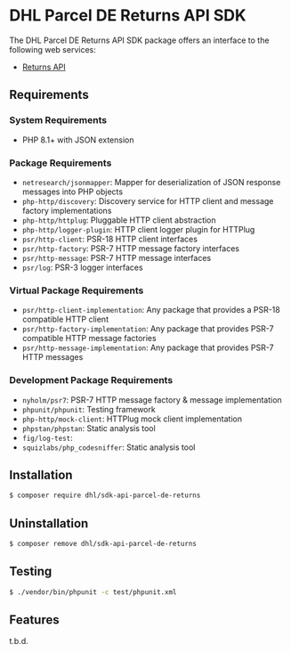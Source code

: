 # DHL Parcel DE Returns API SDK

The DHL Parcel DE Returns API SDK package offers an interface to the following web services:

- [Returns API](https://developer.dhl.com/api-reference/dhl-parcel-de-returns-post-parcel-germany)

## Requirements

### System Requirements

- PHP 8.1+ with JSON extension

### Package Requirements

- `netresearch/jsonmapper`: Mapper for deserialization of JSON response messages into PHP objects
- `php-http/discovery`: Discovery service for HTTP client and message factory implementations
- `php-http/httplug`: Pluggable HTTP client abstraction
- `php-http/logger-plugin`: HTTP client logger plugin for HTTPlug
- `psr/http-client`: PSR-18 HTTP client interfaces
- `psr/http-factory`: PSR-7 HTTP message factory interfaces
- `psr/http-message`: PSR-7 HTTP message interfaces
- `psr/log`: PSR-3 logger interfaces

### Virtual Package Requirements

- `psr/http-client-implementation`: Any package that provides a PSR-18 compatible HTTP client
- `psr/http-factory-implementation`: Any package that provides PSR-7 compatible HTTP message factories
- `psr/http-message-implementation`: Any package that provides PSR-7 HTTP messages

### Development Package Requirements

- `nyholm/psr7`: PSR-7 HTTP message factory & message implementation
- `phpunit/phpunit`: Testing framework
- `php-http/mock-client`: HTTPlug mock client implementation
- `phpstan/phpstan`: Static analysis tool
- `fig/log-test`: 
- `squizlabs/php_codesniffer`: Static analysis tool

## Installation

```bash
$ composer require dhl/sdk-api-parcel-de-returns
```

## Uninstallation

```bash
$ composer remove dhl/sdk-api-parcel-de-returns
```

## Testing

```bash
$ ./vendor/bin/phpunit -c test/phpunit.xml
```

## Features

t.b.d.
